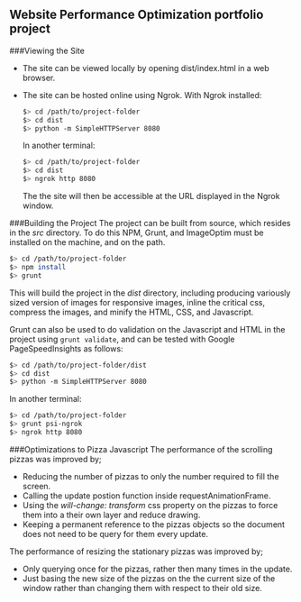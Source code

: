 ## Website Performance Optimization portfolio project
###Viewing the Site
* The site can be viewed locally by opening dist/index.html in a web browser.
* The site can be hosted online using Ngrok. With Ngrok installed:

  ```bash
  $> cd /path/to/project-folder
  $> cd dist
  $> python -m SimpleHTTPServer 8080
  ```

  In another terminal:
     ``` bash
  $> cd /path/to/project-folder
  $> cd dist
  $> ngrok http 8080
  ```
  The the site will then be accessible at the URL displayed in the Ngrok window.

###Building the Project
The project can be built from source, which resides in the *src* directory. To do this NPM, Grunt, and ImageOptim must be installed on the machine, and on the path.
``` bash
$> cd /path/to/project-folder
$> npm install
$> grunt
```

This will build the project in the *dist* directory, including producing variously sized version of images for responsive images, inline the critical css, compress the images, and minify the HTML, CSS, and Javascript.

Grunt can also be used to do validation on the Javascript and HTML in the project using ```grunt validate```, and can be tested with Google PageSpeedInsights as follows:
```bash
$> cd /path/to/project-folder/dist
$> cd dist
$> python -m SimpleHTTPServer 8080
```
In another terminal:
``` bash
$> cd /path/to/project-folder
$> grunt psi-ngrok
$> ngrok http 8080
```
###Optimizations to Pizza Javascript
The performance of the scrolling pizzas was improved by;
* Reducing the number of pizzas to only the number required to fill the screen.
* Calling the update postion function inside requestAnimationFrame.
* Using the *will-change: transform* css property on the pizzas to force them into a their own layer and reduce drawing.
* Keeping a permanent reference to the pizzas objects so the document does not need to be query for them every update.

The performance of resizing the stationary pizzas was improved by;
* Only querying once for the pizzas, rather then many times in the update.
* Just basing the new size of the pizzas on the the current size of the window rather than changing them with respect to their old size.

